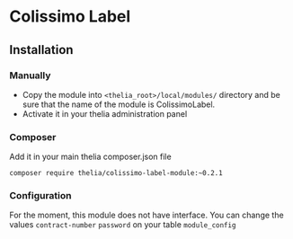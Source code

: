 # Colissimo Label

## Installation

### Manually

* Copy the module into ```<thelia_root>/local/modules/``` directory and be sure that the name of the module is ColissimoLabel.
* Activate it in your thelia administration panel

### Composer

Add it in your main thelia composer.json file

```
composer require thelia/colissimo-label-module:~0.2.1
```

### Configuration

For the moment, this module does not have interface.
You can change the values `contract-number` `password` on your table `module_config`

